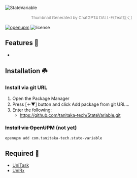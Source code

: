 ![StateVariable](https://github.com/tanitaka-tech/VisualStateSnap/assets/78785830/8c29af63-decb-4f89-864e-a0b960563982)
<p align="center" style="color: gray; font-size: small;">
    Thumbnail Generated by ChatGPT4 DALL-E(Text除く）
</p>

[![openupm](https://img.shields.io/npm/v/com.tanitaka.concurrent-unitask-handler?label=openupm&registry_uri=https://package.openupm.com)](https://openupm.com/packages/com.tanitaka.unity-template-maker/)
![license](https://img.shields.io/github/license/tanitaka-tech/StateVariable)


## Features 🚀
- 
## Installation ☘️

### Install via git URL
1. Open the Package Manager
1. Press [＋▼] button and click Add package from git URL...
1. Enter the following:
    - https://github.com/tanitaka-tech/StateVariable.git

### ~~Install via OpenUPM~~ (not yet)
```sh
openupm add com.tanitaka-tech.state-variable
```

## Required 🙏
- [UniTask](https://github.com/Cysharp/UniTask)
- [UniRx](https://github.com/neuecc/UniRx)
